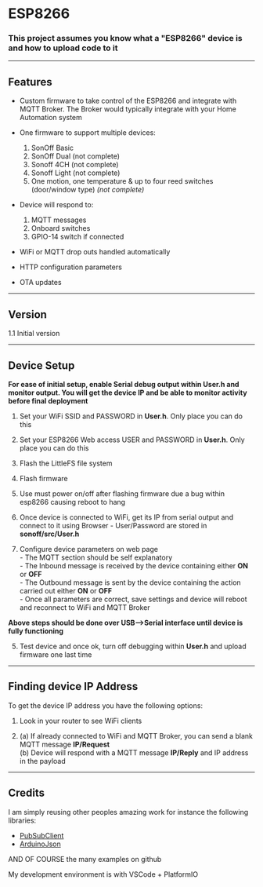 # ESP8266

### This project assumes you know what a "ESP8266" device is and how to upload code to it

-------------------------------------------------------------------------------------------------------------
## Features

- Custom firmware to take control of the ESP8266 and integrate with MQTT Broker. The Broker would typically integrate with your Home Automation system 

- One firmware to support multiple devices:
    1. SonOff Basic
    2. SonOff Dual   (not complete)
    3. Sonoff 4CH    (not complete)
    4. Sonoff Light  (not complete)
    5. One motion, one temperature & up to four reed switches (door/window type)  *(not complete)*

- Device will respond to:
    1. MQTT messages
    2. Onboard switches
    3. GPIO-14 switch if connected  

- WiFi or MQTT drop outs handled automatically

- HTTP configuration parameters

- OTA updates

-------------------------------------------------------------------------------------------------------------
## Version
1.1 Initial version  

-------------------------------------------------------------------------------------------------------------
## Device Setup
**For ease of initial setup, enable Serial debug output within **User.h** and monitor output. You will get the device IP and be able to monitor activity before final deployment**  

1. Set your WiFi SSID and PASSWORD in **User.h**. Only place you can do this

1. Set your ESP8266 Web access USER and PASSWORD in **User.h**. Only place you can do this

2. Flash the LittleFS file system

3. Flash firmware

4. Use must power on/off after flashing firmware due a bug within esp8266 causing reboot to hang  

5. Once device is connected to WiFi, get its IP from serial output and connect to it using Browser
       - User/Password are stored in **sonoff/src/User.h**  

4. Configure device parameters on web page  
       - The MQTT section should be self explanatory  
       - The Inbound message is received by the device containing either **ON** or **OFF**  
       - The Outbound message is sent by the device containing the action carried out either **ON** or **OFF**  
       - Once all parameters are correct, save settings and device will reboot and reconnect to WiFi and MQTT Broker  

**Above steps should be done over USB-->Serial interface until device is fully functioning**  

5. Test device and once ok, turn off debugging within **User.h** and upload firmware one last time  


-------------------------------------------------------------------------------------------------------------
## Finding device IP Address
To get the device IP address you have the following options:  

  1. Look in your router to see WiFi clients  
    
  2. (a) If already connected to WiFi and MQTT Broker, you can send a blank MQTT message **IP/Request**  
     (b) Device will respond with a MQTT message **IP/Reply** and IP address in the payload  

-------------------------------------------------------------------------------------------------------------
## Credits
I am simply reusing other peoples amazing work for instance the following libraries:  
  - [PubSubClient](https://github.com/knolleary/pubsubclient)  
  - [ArduinoJson](https://github.com/bblanchon/ArduinoJson)  

AND OF COURSE the many examples on github  

My development environment is with VSCode + PlatformIO